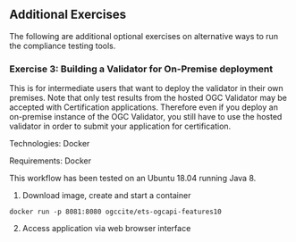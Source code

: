 ## Additional Exercises

The following are additional optional exercises on alternative ways to run the compliance testing tools.

### Exercise 3: Building a Validator for On-Premise deployment

This is for intermediate users that want to deploy the validator in their own premises. Note that only test results from the hosted OGC Validator may be accepted with Certification applications. Therefore even if you deploy an on-premise instance of the OGC Validator, you still have to use the hosted validator in order to submit your application for certification.

Technologies: Docker

Requirements: Docker


This workflow has been tested on an Ubuntu 18.04 running Java 8.

1. Download image, create and start a container

```
docker run -p 8081:8080 ogccite/ets-ogcapi-features10
```
2. Access application via web browser interface
